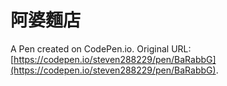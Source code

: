 # 阿婆麵店

A Pen created on CodePen.io. Original URL: [https://codepen.io/steven288229/pen/BaRabbG](https://codepen.io/steven288229/pen/BaRabbG).


